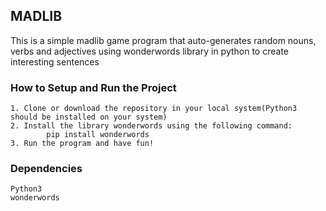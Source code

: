 ## MADLIB
This is a simple madlib game program that auto-generates random nouns, verbs and adjectives using wonderwords library in python to create interesting sentences 

### How to Setup and Run the Project
    1. Clone or download the repository in your local system(Python3 should be installed on your system)
    2. Install the library wonderwords using the following command:
            pip install wonderwords
    3. Run the program and have fun!


### Dependencies
    Python3
    wonderwords